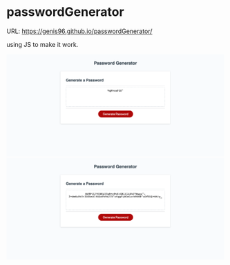 # passwordGenerator

URL: https://genis96.github.io/passwordGenerator/

using JS to make it work.

![ScreenShot](./Develop/Screenshot_1.png)
![ScreenShot](./Develop/Screenshot_2.png)

